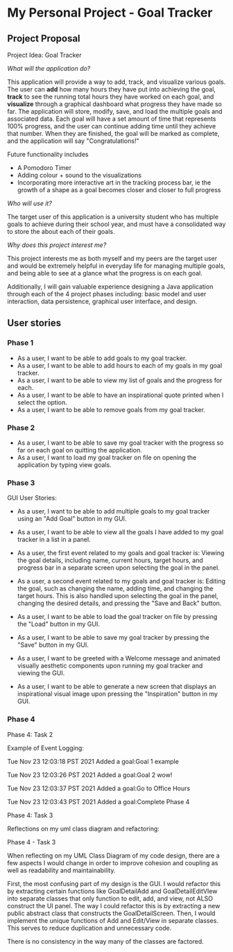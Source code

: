 # My Personal Project - Goal Tracker

## Project Proposal

Project Idea: Goal Tracker 

*What will the application do?*

This application will provide a way to add, track, and visualize various goals. 
The user can **add** how many hours they have put into achieving the goal, **track** to see the running 
total hours they have worked on each goal, and **visualize** through a graphical dashboard what progress they have made 
so far. The application will store, modify, save, and load the multiple goals and associated data. Each goal will have a 
set amount of time that represents 100% progress, and the user can continue adding time until they achieve that number. When they are 
finished, the goal will be marked as complete, and the application will say "Congratulations!"

Future functionality includes
- A Pomodoro Timer
- Adding colour + sound to the visualizations
- Incorporating more interactive art in the tracking process bar, ie the growth of a shape as a goal becomes closer and closer to full progress


*Who will use it?*

The target user of this application is a university student who has multiple goals to achieve during their school year,
and must have a consolidated way to store the about each of their goals.

*Why does this project interest me?*

This project interests me as both myself and my peers are the target user and would be extremely helpful in everyday life for managing multiple goals, and being 
able to see at a glance what the progress is on each goal.  

Additionally, I will gain valuable experience designing a Java application through each of the 4 project phases including: basic model and user interaction, data
persistence, graphical user interface, and design.

## User stories

### Phase 1 
- As a user, I want to be able to add goals to my goal tracker.
- As a user, I want to be able to add hours to each of my goals in my goal tracker.
- As a user, I want to be able to view my list of goals and the progress for each.
- As a user, I want to be able to have an inspirational quote printed when I select the option.
- As a user, I want to be able to remove goals from my goal tracker.
### Phase 2
- As a user, I want to be able to save my goal tracker with the progress so far on each goal on quitting the application. 
- As a user, I want to load my goal tracker on file on opening the application by typing view goals.
### Phase 3
GUI User Stories:
- As a user, I want to be able to add multiple goals to my goal tracker using an "Add Goal" button in my GUI.
- As a user, I want to be able to view all the goals I have added to my goal tracker in a list in a panel.

- As a user, the first event related to my goals and goal tracker is: Viewing the goal details, including name, current hours, target hours, and progress bar in a separate screen upon selecting the goal in the panel.
- As a user, a second event related to my goals and goal tracker is: Editing the goal, such as changing the name, adding time, and changing the target hours. This is also handled upon selecting the goal in the panel, changing the desired details, and pressing the "Save and Back" button.
- As a user, I want to be able to load the goal tracker on file by pressing the "Load" button in my GUI.
- As a user, I want to be able to save my goal tracker by pressing the "Save" button in my GUI.
- As a user, I want to be greeted with a Welcome message and animated visually aesthetic components upon running my goal tracker and viewing the GUI.
- As a user, I want to be able to generate a new screen that displays an inspirational visual image upon pressing the "Inspiration" button in my GUI.

### Phase 4

Phase 4: Task 2

Example of Event Logging:

Tue Nov 23 12:03:18 PST 2021
Added a goal:Goal 1 example


Tue Nov 23 12:03:26 PST 2021
Added a goal:Goal 2 wow!


Tue Nov 23 12:03:37 PST 2021
Added a goal:Go to Office Hours


Tue Nov 23 12:03:43 PST 2021
Added a goal:Complete Phase 4

Phase 4: Task 3

Reflections on my uml class diagram and refactoring:

Phase 4 - Task 3

When reflecting on my UML Class Diagram of my code design, there are a few aspects I would change in order to improve cohesion and coupling as well as readability and maintainability.

First, the most confusing part of my design is the GUI. I would refactor this by extracting certain functions like GoalDetailAdd and GoalDetailEditVIew into separate classes that only function to edit, add, and view, not ALSO construct the UI panel. The way I could refactor this is by extracting a new public abstract class that constructs the GoalDetailScreen. Then, I would implement the unique functions of Add and Edit/View in separate classes. This serves to reduce duplication and unnecessary code.

There is no consistency in the way many of the classes are factored.

